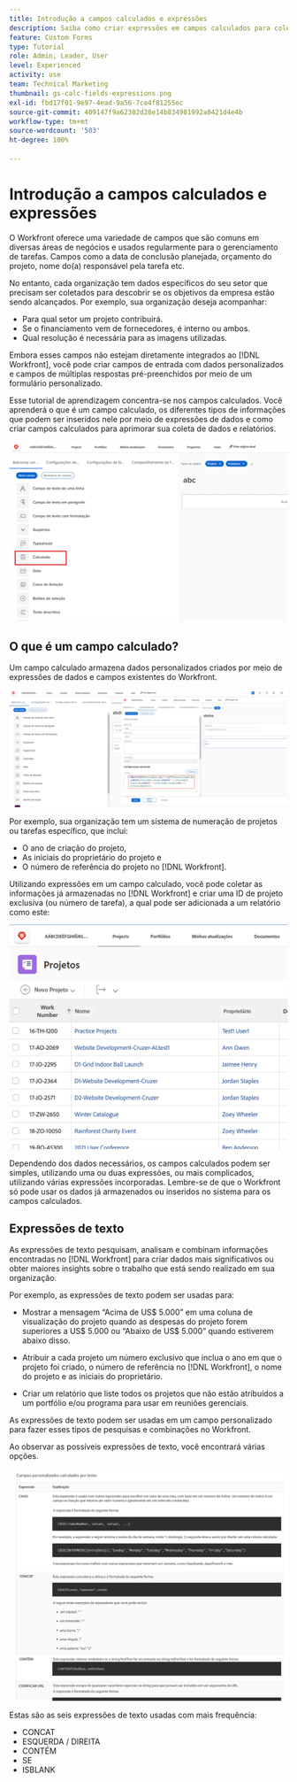 ```yaml
---
title: Introdução a campos calculados e expressões
description: Saiba como criar expressões em campos calculados para coletar dados personalizados e exclusivos sobre o trabalho que está sendo feito para sua organização.
feature: Custom Forms
type: Tutorial
role: Admin, Leader, User
level: Experienced
activity: use
team: Technical Marketing
thumbnail: gs-calc-fields-expressions.png
exl-id: fbd17f01-9e97-4ead-9a56-7ce4f81255ec
source-git-commit: 409147f9a62302d28e14b834981992a0421d4e4b
workflow-type: tm+mt
source-wordcount: '503'
ht-degree: 100%

---
```


# Introdução a campos calculados e expressões

<!-- **Note**: The expression examples shown are simple and some may be mitigated by fields already supplied by  . However, the examples are used to illustrate the foundational knowledge needed in order to build expressions in Workfront.-->

O Workfront oferece uma variedade de campos que são comuns em diversas áreas de negócios e usados regularmente para o gerenciamento de tarefas. Campos como a data de conclusão planejada, orçamento do projeto, nome do(a) responsável pela tarefa etc.

No entanto, cada organização tem dados específicos do seu setor que precisam ser coletados para descobrir se os objetivos da empresa estão sendo alcançados. Por exemplo, sua organização deseja acompanhar:

* Para qual setor um projeto contribuirá.
* Se o financiamento vem de fornecedores, é interno ou ambos.
* Qual resolução é necessária para as imagens utilizadas.

Embora esses campos não estejam diretamente integrados ao [!DNL Workfront], você pode criar campos de entrada com dados personalizados e campos de múltiplas respostas pré-preenchidos por meio de um formulário personalizado.

Esse tutorial de aprendizagem concentra-se nos campos calculados. Você aprenderá o que é um campo calculado, os diferentes tipos de informações que podem ser inseridos nele por meio de expressões de dados e como criar campos calculados para aprimorar sua coleta de dados e relatórios.

![Documento de visão geral da configuração do gerenciamento de recursos](assets/GS01.png)

## O que é um campo calculado?

Um campo calculado armazena dados personalizados criados por meio de expressões de dados e campos existentes do Workfront.

![Balanceador de carga de trabalho com relatório de utilização](assets/GS02.png)

Por exemplo, sua organização tem um sistema de numeração de projetos ou tarefas específico, que inclui:

* O ano de criação do projeto,
* As iniciais do proprietário do projeto e
* O número de referência do projeto no [!DNL Workfront].


Utilizando expressões em um campo calculado, você pode coletar as informações já armazenadas no [!DNL Workfront] e criar uma ID de projeto exclusiva (ou número de tarefa), a qual pode ser adicionada a um relatório como este:

![Balanceador de carga de trabalho com relatório de utilização](assets/GS03.png)

Dependendo dos dados necessários, os campos calculados podem ser simples, utilizando uma ou duas expressões, ou mais complicados, utilizando várias expressões incorporadas. Lembre-se de que o Workfront só pode usar os dados já armazenados ou inseridos no sistema para os campos calculados.

## Expressões de texto

As expressões de texto pesquisam, analisam e combinam informações encontradas no [!DNL Workfront] para criar dados mais significativos ou obter maiores insights sobre o trabalho que está sendo realizado em sua organização.

Por exemplo, as expressões de texto podem ser usadas para:

* Mostrar a mensagem “Acima de US$ 5.000” em uma coluna de visualização do projeto quando as despesas do projeto forem superiores a US$ 5.000 ou “Abaixo de US$ 5.000” quando estiverem abaixo disso.

* Atribuir a cada projeto um número exclusivo que inclua o ano em que o projeto foi criado, o número de referência no [!DNL Workfront], o nome do projeto e as iniciais do proprietário.

* Criar um relatório que liste todos os projetos que não estão atribuídos a um portfólio e/ou programa para usar em reuniões gerenciais.

As expressões de texto podem ser usadas em um campo personalizado para fazer esses tipos de pesquisas e combinações no Workfront.

Ao observar as possíveis expressões de texto, você encontrará várias opções.

![Documento de visão geral da configuração do gerenciamento de recursos](assets/TE01.png)

Estas são as seis expressões de texto usadas com mais frequência:

* CONCAT
* ESQUERDA / DIREITA
* CONTÉM
* SE
* ISBLANK